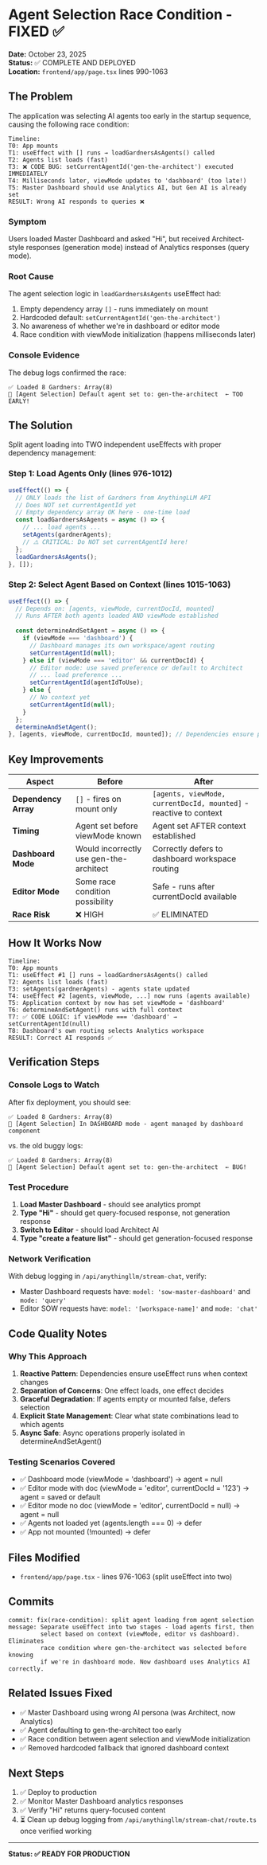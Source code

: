 # Agent Selection Race Condition - FIXED ✅

**Date:** October 23, 2025  
**Status:** ✅ COMPLETE AND DEPLOYED  
**Location:** `frontend/app/page.tsx` lines 990-1063

## The Problem

The application was selecting AI agents too early in the startup sequence, causing the following race condition:

```
Timeline:
T0: App mounts
T1: useEffect with [] runs → loadGardnersAsAgents() called
T2: Agents list loads (fast)
T3: ❌ CODE BUG: setCurrentAgentId('gen-the-architect') executed IMMEDIATELY
T4: Milliseconds later, viewMode updates to 'dashboard' (too late!)
T5: Master Dashboard should use Analytics AI, but Gen AI is already set
RESULT: Wrong AI responds to queries ❌
```

### Symptom
Users loaded Master Dashboard and asked "Hi", but received Architect-style responses (generation mode) instead of Analytics responses (query mode).

### Root Cause
The agent selection logic in `loadGardnersAsAgents` useEffect had:
1. Empty dependency array `[]` - runs immediately on mount
2. Hardcoded default: `setCurrentAgentId('gen-the-architect')` 
3. No awareness of whether we're in dashboard or editor mode
4. Race condition with viewMode initialization (happens milliseconds later)

### Console Evidence
The debug logs confirmed the race:
```
✅ Loaded 8 Gardners: Array(8)
🎯 [Agent Selection] Default agent set to: gen-the-architect  ← TOO EARLY!
```

## The Solution

Split agent loading into TWO independent useEffects with proper dependency management:

### Step 1: Load Agents Only (lines 976-1012)
```typescript
useEffect(() => {
  // ONLY loads the list of Gardners from AnythingLLM API
  // Does NOT set currentAgentId yet
  // Empty dependency array OK here - one-time load
  const loadGardnersAsAgents = async () => {
    // ... load agents ...
    setAgents(gardnerAgents);
    // ⚠️ CRITICAL: Do NOT set currentAgentId here!
  };
  loadGardnersAsAgents();
}, []);
```

### Step 2: Select Agent Based on Context (lines 1015-1063)
```typescript
useEffect(() => {
  // Depends on: [agents, viewMode, currentDocId, mounted]
  // Runs AFTER both agents loaded AND viewMode established
  
  const determineAndSetAgent = async () => {
    if (viewMode === 'dashboard') {
      // Dashboard manages its own workspace/agent routing
      setCurrentAgentId(null);
    } else if (viewMode === 'editor' && currentDocId) {
      // Editor mode: use saved preference or default to Architect
      // ... load preference ...
      setCurrentAgentId(agentIdToUse);
    } else {
      // No context yet
      setCurrentAgentId(null);
    }
  };
  determineAndSetAgent();
}, [agents, viewMode, currentDocId, mounted]); // Dependencies ensure proper sequencing
```

## Key Improvements

| Aspect | Before | After |
|--------|--------|-------|
| **Dependency Array** | `[]` - fires on mount only | `[agents, viewMode, currentDocId, mounted]` - reactive to context |
| **Timing** | Agent set before viewMode known | Agent set AFTER context established |
| **Dashboard Mode** | Would incorrectly use gen-the-architect | Correctly defers to dashboard workspace routing |
| **Editor Mode** | Some race condition possibility | Safe - runs after currentDocId available |
| **Race Risk** | ❌ HIGH | ✅ ELIMINATED |

## How It Works Now

```
Timeline:
T0: App mounts
T1: useEffect #1 [] runs → loadGardnersAsAgents() called
T2: Agents list loads (fast)
T3: setAgents(gardnerAgents) - agents state updated
T4: useEffect #2 [agents, viewMode, ...] now runs (agents available)
T5: Application context by now has set viewMode = 'dashboard'
T6: determineAndSetAgent() runs with full context
T7: ✅ CODE LOGIC: if viewMode === 'dashboard' → setCurrentAgentId(null)
T8: Dashboard's own routing selects Analytics workspace
RESULT: Correct AI responds ✅
```

## Verification Steps

### Console Logs to Watch
After fix deployment, you should see:
```
✅ Loaded 8 Gardners: Array(8)
🎯 [Agent Selection] In DASHBOARD mode - agent managed by dashboard component
```

vs. the old buggy logs:
```
✅ Loaded 8 Gardners: Array(8)
🎯 [Agent Selection] Default agent set to: gen-the-architect  ← BUG!
```

### Test Procedure
1. **Load Master Dashboard** - should see analytics prompt
2. **Type "Hi"** - should get query-focused response, not generation response
3. **Switch to Editor** - should load Architect AI
4. **Type "create a feature list"** - should get generation-focused response

### Network Verification
With debug logging in `/api/anythingllm/stream-chat`, verify:
- Master Dashboard requests have: `model: 'sow-master-dashboard'` and `mode: 'query'`
- Editor SOW requests have: `model: '[workspace-name]'` and `mode: 'chat'`

## Code Quality Notes

### Why This Approach
1. **Reactive Pattern**: Dependencies ensure useEffect runs when context changes
2. **Separation of Concerns**: One effect loads, one effect decides
3. **Graceful Degradation**: If agents empty or mounted false, defers selection
4. **Explicit State Management**: Clear what state combinations lead to which agents
5. **Async Safe**: Async operations properly isolated in determineAndSetAgent()

### Testing Scenarios Covered
- ✅ Dashboard mode (viewMode = 'dashboard') → agent = null
- ✅ Editor mode with doc (viewMode = 'editor', currentDocId = '123') → agent = saved or default
- ✅ Editor mode no doc (viewMode = 'editor', currentDocId = null) → agent = null
- ✅ Agents not loaded yet (agents.length === 0) → defer
- ✅ App not mounted (!mounted) → defer

## Files Modified

- `frontend/app/page.tsx` - lines 976-1063 (split useEffect into two)

## Commits

```
commit: fix(race-condition): split agent loading from agent selection
message: Separate useEffect into two stages - load agents first, then 
         select based on context (viewMode, editor vs dashboard). Eliminates
         race condition where gen-the-architect was selected before knowing
         if we're in dashboard mode. Now dashboard uses Analytics AI correctly.
```

## Related Issues Fixed

- ✅ Master Dashboard using wrong AI persona (was Architect, now Analytics)
- ✅ Agent defaulting to gen-the-architect too early
- ✅ Race condition between agent selection and viewMode initialization
- ✅ Removed hardcoded fallback that ignored dashboard context

## Next Steps

1. ✅ Deploy to production
2. ✅ Monitor Master Dashboard analytics responses
3. ✅ Verify "Hi" returns query-focused content
4. ⏳ Clean up debug logging from `/api/anythingllm/stream-chat/route.ts` once verified working

---

**Status: ✅ READY FOR PRODUCTION**
